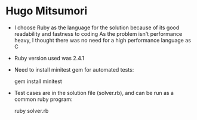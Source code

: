 # Hugo Mitsumori

- I choose Ruby as the language for the solution because of its good readability and fastness to coding
As the problem isn't performance heavy, I thought there was no need for a high performance language as C

- Ruby version used was 2.4.1

- Need to install minitest gem for automated tests:

	gem install minitest

- Test cases are in the solution file (solver.rb), and can be run as a common ruby program:

	ruby solver.rb



